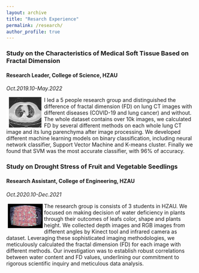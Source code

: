 ```yaml
---
layout: archive
title: "Resarch Experience"
permalink: /research/
author_profile: true
---
```


### Study on the Characteristics of Medical Soft Tissue Based on Fractal Dimension
#### Research Leader, College of Science, HZAU
_Oct.2019.10-May.2022_

<img align="left" src="/images/pCT491.jpg" style="width:20%">

I led a 5 people research group and distinguished the difference of fractal dimension (FD) on lung CT images with different diseases (COVID-19 and lung cancer) and without. The whole dataset contains over 10k images, we calculated FD by several different methods on each whole lung CT image and its lung parenchyma after image processing. We developed different machine learning models on binary classification, including neural network classifier, Support Vector Machine and K-means cluster. Finally we found that SVM was the most accurate classifier, with 96% of accuracy.


### Study on Drought Stress of Fruit and Vegetable Seedlings 
#### Research Assistant, College of Engineering, HZAU
_Oct.2020.10-Dec.2021_

<img align="left" src="/images/depbg1-1.jpg" style="width:20%">

The research group is consists of 3 students in HZAU. We focused on making decision of water deficiency in plants through their outcomes of leafs color, shape and plants height. We collected depth images and RGB images from different angles by Kinect tool and infrared camera as dataset. Leveraging these sophisticated imaging methodologies, we meticulously calculated the fractal dimension (FD) for each image with different methods. Our investigation was to establish robust correlations between water content and FD values, underlining our commitment to rigorous scientific inquiry and meticulous data analysis.
